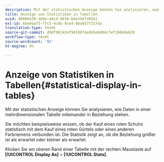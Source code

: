 ```yaml
---
description: Mit der statistischen Anzeige können Sie analysieren, wie Daten in einer mehrdimensionalen Tabelle miteinander in Beziehung stehen.
title: Anzeige von Statistiken in Tabellen
uuid: 80800439-169e-44cd-9810-bbe39dfa9541
exl-id: 6be0ea73-ffc5-4c8b-9ce4-9ba057f317da
translation-type: tm+mt
source-git-commit: d9df90242ef96188f4e4b5e6d04cfef196b0a628
workflow-type: tm+mt
source-wordcount: '92'
ht-degree: 8%

---
```


# Anzeige von Statistiken in Tabellen{#statistical-display-in-tables}

Mit der statistischen Anzeige können Sie analysieren, wie Daten in einer mehrdimensionalen Tabelle miteinander in Beziehung stehen.

Sie möchten beispielsweise wissen, ob der Kauf eines roten Schuhs statistisch mit dem Kauf eines roten Gürtels oder eines anderen Farbriemens verbunden ist. Die Statistik zeigt an, ob die Beziehung größer ist als erwartet oder kleiner als erwartet.

Klicken Sie am oberen Rand einer Tabelle mit der rechten Maustaste auf **[!UICONTROL Display As]** > **[!UICONTROL Stats]**.
